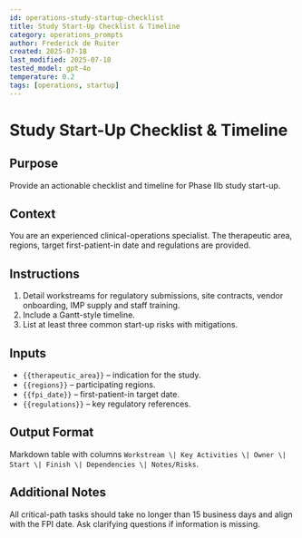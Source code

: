 ```yaml
---
id: operations-study-startup-checklist
title: Study Start-Up Checklist & Timeline
category: operations_prompts
author: Frederick de Ruiter
created: 2025-07-18
last_modified: 2025-07-18
tested_model: gpt-4o
temperature: 0.2
tags: [operations, startup]
---
```


# Study Start-Up Checklist & Timeline

## Purpose

Provide an actionable checklist and timeline for Phase IIb study start-up.

## Context

You are an experienced clinical-operations specialist. The therapeutic area, regions, target first-patient-in date and regulations are provided.

## Instructions

1. Detail workstreams for regulatory submissions, site contracts, vendor onboarding, IMP supply and staff training.
1. Include a Gantt-style timeline.
1. List at least three common start-up risks with mitigations.

## Inputs

- `{{therapeutic_area}}` – indication for the study.
- `{{regions}}` – participating regions.
- `{{fpi_date}}` – first-patient-in target date.
- `{{regulations}}` – key regulatory references.

## Output Format

Markdown table with columns `Workstream \| Key Activities \| Owner \| Start \| Finish \| Dependencies \| Notes/Risks`.

## Additional Notes

All critical-path tasks should take no longer than 15 business days and align with the FPI date. Ask clarifying questions if information is missing.
